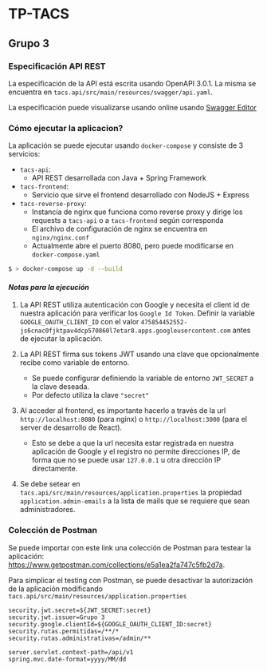 # TP-TACS
## Grupo 3

### Especificación API REST

La especificación de la API está escrita usando OpenAPI 3.0.1. La misma se encuentra en `tacs.api/src/main/resources/swagger/api.yaml`.

La especificación puede visualizarse usando online usando [Swagger Editor](https://editor.swagger.io/)

### Cómo ejecutar la aplicacion?

La aplicación se puede ejecutar usando `docker-compose` y consiste de 3 servicios:

* `tacs-api`:
    * API REST desarrollada con Java + Spring Framework
* `tacs-frontend`:
    * Servicio que sirve el frontend desarrollado con NodeJS + Express
* `tacs-reverse-proxy`:
    * Instancia de nginx que funciona como reverse proxy y dirige los requests a `tacs-api` o a `tacs-frontend` según corresponda
    * El archivo de configuración de nginx se encuentra en `nginx/nginx.conf`
    * Actualmente abre el puerto 8080, pero puede modificarse en `docker-compose.yaml`

```bash
$ > docker-compose up -d --build
```

#### *Notas para la ejecución*

1. La API REST utiliza autenticación con Google y necesita el client id de nuestra aplicación para verificar los `Google Id Token`. Definir la variable `GOOGLE_OAUTH_CLIENT_ID` con el valor `475854452552-js6cnac0fjktpav4dcp570860l7etar8.apps.googleusercontent.com` antes de ejecutar la aplicación.

2. La API REST firma sus tokens JWT usando una clave que opcionalmente recibe como variable de entorno.
    * Se puede configurar definiendo la variable de entorno `JWT_SECRET` a la clave deseada.
    * Por defecto utiliza la clave `"secret"`

3. Al acceder al frontend, es importante hacerlo a través de la url `http://localhost:8080` (para nginx) o `http://localhost:3000` (para el server de desarrollo de React).
    * Esto se debe a que la url necesita estar registrada en nuestra aplicación de Google y el registro no permite direcciones IP, de forma que no se puede usar `127.0.0.1` u otra dirección IP directamente.

4. Se debe setear en `tacs.api/src/main/resources/application.properties` la propiedad `application.admin-emails` a la lista de mails que se requiere que sean administradores.

### Colección de Postman

Se puede importar con este link una colección de Postman para testear la aplicación: https://www.getpostman.com/collections/e5a1ea2fa747c5fb2d7a.

Para simplicar el testing con Postman, se puede desactivar la autorización de la aplicación modificando `tacs.api/src/main/resources/application.properties`

```
security.jwt.secret=${JWT_SECRET:secret}
security.jwt.issuer=Grupo 3
security.google.clientId=${GOOGLE_OAUTH_CLIENT_ID:secret}
security.rutas.permitidas=/**/*
security.rutas.administrativas=/admin/**

server.servlet.context-path=/api/v1
spring.mvc.date-format=yyyy/MM/dd
```